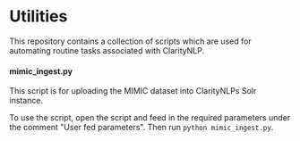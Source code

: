 # Utilities

This repository contains a collection of scripts which are used for automating routine tasks associated with ClarityNLP. 


#### mimic_ingest.py

This script is for uploading the MIMIC dataset into ClarityNLPs Solr instance. 

To use the script, open the script and feed in the required parameters under the comment "User fed parameters". Then run `python mimic_ingest.py`.
